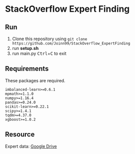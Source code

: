 # StackOverflow Expert Finding

## Run
1. Clone this repository using `git clone https://github.com/Joinn99/StackOverflow_ExpertFinding`
2. run **setup.sh**
3. run main.py <kbd>Ctrl</kbd>+<kbd>C</kbd> to exit

## Requirements
These packages are required.

    imbalanced-learn>=0.6.1
    mpmath>=1.1.0
    numpy>=1.16.4
    pandas>=0.24.0
    scikit-learn>=0.22.1
    scipy>=1.4.1
    tqdm>=4.37.0
    xgboost>=1.0.2

## Resource

Expert data: [Google Drive](https://drive.google.com/open?id=1u1iTWKbG2v6TvxCRQHvgOnzBC0ib0N5K)